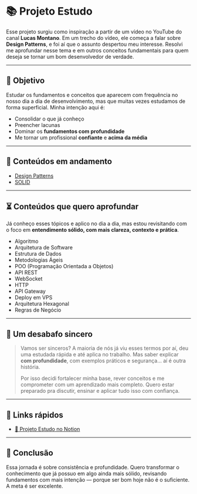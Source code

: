 # 📚 Projeto Estudo

Esse projeto surgiu como inspiração a partir de um vídeo no YouTube do canal **Lucas Montano**. Em um trecho do vídeo, ele começa a falar sobre **Design Patterns**, e foi aí que o assunto despertou meu interesse. Resolvi me aprofundar nesse tema e em outros conceitos fundamentais para quem deseja se tornar um bom desenvolvedor de verdade.

---

## 🚀 Objetivo

Estudar os fundamentos e conceitos que aparecem com frequência no nosso dia a dia de desenvolvimento, mas que muitas vezes estudamos de forma superficial. Minha intenção aqui é:

- Consolidar o que já conheço
- Preencher lacunas
- Dominar os **fundamentos com profundidade**
- Me tornar um profissional **confiante** e **acima da média**

---

## 🧠 Conteúdos em andamento

- [Design Patterns](https://www.notion.so/Design-Patterns-1c3b31615f058048be1fc50717a12319?pvs=21)
- [SOLID](https://www.notion.so/SOLID-1c4b31615f05805ca292e0a239da3373?pvs=21)

---

## ⏳ Conteúdos que quero aprofundar

Já conheço esses tópicos e aplico no dia a dia, mas estou revisitando com o foco em **entendimento sólido, com mais clareza, contexto e prática**.

- Algoritmo  
- Arquitetura de Software  
- Estrutura de Dados  
- Metodologias Ágeis  
- POO (Programação Orientada a Objetos)  
- API REST  
- WebSocket  
- HTTP  
- API Gateway  
- Deploy em VPS  
- Arquitetura Hexagonal  
- Regras de Negócio  

---

## 💬 Um desabafo sincero

> Vamos ser sinceros? A maioria de nós já viu esses termos por aí, deu uma estudada rápida e até aplica no trabalho. Mas saber explicar **com profundidade**, com exemplos práticos e segurança… aí é outra história.  
>  
> Por isso decidi fortalecer minha base, rever conceitos e me comprometer com um aprendizado mais completo. Quero estar preparado pra discutir, ensinar e aplicar tudo isso com confiança.

---

## 🔗 Links rápidos

- [🔗 Projeto Estudo no Notion]([https://www.notion.so/SOLID-1c4b31615f05805ca292e0a239da3373?pvs=21](https://www.notion.so/Projeto-Estudo-1c3b31615f058093b8b1d7a82ab38d7e?pvs=4))  

---

## 🧱 Conclusão

Essa jornada é sobre consistência e profundidade. Quero transformar o conhecimento que já possuo em algo ainda mais sólido, revisando fundamentos com mais intenção — porque ser bom hoje não é o suficiente. A meta é ser excelente.
